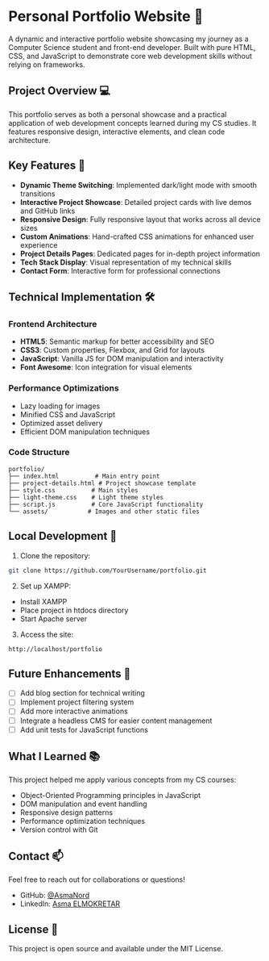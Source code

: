 # Personal Portfolio Website 🚀

A dynamic and interactive portfolio website showcasing my journey as a Computer Science student and front-end developer. Built with pure HTML, CSS, and JavaScript to demonstrate core web development skills without relying on frameworks.

## Project Overview 💻

This portfolio serves as both a personal showcase and a practical application of web development concepts learned during my CS studies. It features responsive design, interactive elements, and clean code architecture.

## Key Features 🌟

- **Dynamic Theme Switching**: Implemented dark/light mode with smooth transitions
- **Interactive Project Showcase**: Detailed project cards with live demos and GitHub links
- **Responsive Design**: Fully responsive layout that works across all device sizes
- **Custom Animations**: Hand-crafted CSS animations for enhanced user experience
- **Project Details Pages**: Dedicated pages for in-depth project information
- **Tech Stack Display**: Visual representation of my technical skills
- **Contact Form**: Interactive form for professional connections

## Technical Implementation 🛠️

### Frontend Architecture
- **HTML5**: Semantic markup for better accessibility and SEO
- **CSS3**: Custom properties, Flexbox, and Grid for layouts
- **JavaScript**: Vanilla JS for DOM manipulation and interactivity
- **Font Awesome**: Icon integration for visual elements

### Performance Optimizations
- Lazy loading for images
- Minified CSS and JavaScript
- Optimized asset delivery
- Efficient DOM manipulation techniques

### Code Structure
```
portfolio/
├── index.html          # Main entry point
├── project-details.html # Project showcase template
├── style.css          # Main styles
├── light-theme.css    # Light theme styles
├── script.js          # Core JavaScript functionality
└── assets/           # Images and other static files
```

## Local Development 🔧

1. Clone the repository:
```bash
git clone https://github.com/YourUsername/portfolio.git
```

2. Set up XAMPP:
- Install XAMPP
- Place project in htdocs directory
- Start Apache server

3. Access the site:
```
http://localhost/portfolio
```

## Future Enhancements 🎯

- [ ] Add blog section for technical writing
- [ ] Implement project filtering system
- [ ] Add more interactive animations
- [ ] Integrate a headless CMS for easier content management
- [ ] Add unit tests for JavaScript functions

## What I Learned 📚

This project helped me apply various concepts from my CS courses:
- Object-Oriented Programming principles in JavaScript
- DOM manipulation and event handling
- Responsive design patterns
- Performance optimization techniques
- Version control with Git

## Contact 📫

Feel free to reach out for collaborations or questions!
- GitHub: [@AsmaNord](https://github.com/AsmaNord)
- LinkedIn: [Asma ELMOKRETAR](https://www.linkedin.com/in/asma-elmokretar-53078b33b/)

## License 📝

This project is open source and available under the MIT License.

